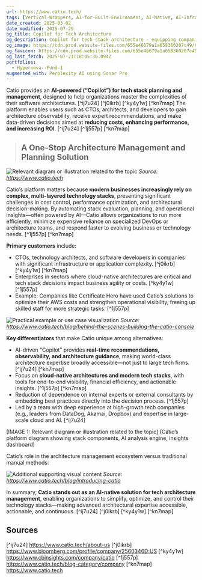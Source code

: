 ```yaml
---
url: https://www.catio.tech/
tags: [Vertical-Wrappers, AI-for-Built-Environment, AI-Native, AI-Infrastructure, Visual-Workflows, Visual-Communication, Check-It-Out, Engineering-Management-Tools]
date_created: 2025-03-02
date_modified: 2025-07-29
og_title: Copilot for Tech Architecture
og_description: Copilot for tech stack architecture - equipping companies with a data-driven and AI-powered platform to excel with evaluating, planning and evolving their tech stacks.
og_image: https://cdn.prod.website-files.com/655e46679a1a658360207c49/6712a95c59814ff97b436c02_New-Cover-OG.png
og_favicon: https://cdn.prod.website-files.com/655e46679a1a658360207c49/65c52b91d73079457494cf28_Favicon-32.png
og_last_fetch: 2025-07-21T18:05:30.094Z
portfolios:
  - Hypernova--Fund-1
augmented_with: Perplexity AI using Sonar Pro
---
```


Catio provides an **AI-powered (“Copilot”) for tech stack planning and management**, designed to help organizations master the complexities of their software architectures. [^ij7u24] [^j0ikrb] [^ky4y1w] [^kn7map] The platform enables users such as CTOs, architects, and developers to gain architecture observability, receive expert recommendations, and make data-driven decisions aimed at **reducing costs, enhancing performance, and increasing ROI**. [^ij7u24] [^1j557p] [^kn7map]

> ## A One-Stop Architecture Management and Planning Solution


![Relevant diagram or illustration related to the topic](https://cdn.prod.website-files.com/655e46679a1a658360207c49/6712a95c59814ff97b436c02_New-Cover-OG.png)
*Source: https://www.catio.tech*


Catio’s platform matters because **modern businesses increasingly rely on complex, multi-layered technology stacks**, presenting significant challenges in cost control, performance optimization, and architectural decision-making. By automating stack evaluation, planning, and operational insights—often powered by AI—Catio allows organizations to run more efficiently, minimize expensive reliance on specialized DevOps or architecture teams, and respond faster to evolving business or technology needs. [^1j557p] [^kn7map]

**Primary customers** include:
- CTOs, technology architects, and software developers in companies with significant infrastructure or application complexity. [^j0ikrb] [^ky4y1w] [^kn7map]
- Enterprises in sectors where cloud-native architectures are critical and tech stack decisions impact business agility or costs. [^ky4y1w] [^1j557p]
- Example: Companies like Certificate Hero have used Catio’s solutions to optimize their AWS costs and strengthen operational visibility, freeing up skilled staff for more strategic tasks. [^1j557p]  
  

![Practical example or use case visualization](https://cdn.prod.website-files.com/65aaee68bb8048b4d4600dad/66479532735d8840f13b6d73_console-laptop.png)
*Source: https://www.catio.tech/blog/behind-the-scenes-building-the-catio-console*



**Key differentiators** that make Catio unique among alternatives:
- AI-driven “Copilot” provides **real-time recommendations, observability, and architecture guidance**, making world-class architecture expertise broadly accessible—not just to large tech firms. [^ij7u24] [^kn7map]
- Focus on **cloud-native architectures and modern tech stacks**, with tools for end-to-end visibility, financial efficiency, and actionable insights. [^1j557p] [^kn7map]
- Reduction of dependence on internal experts or external consultants by embedding best practices directly into the decision process. [^1j557p]
- Led by a team with deep experience at high-growth tech companies (e.g., leaders from DataDog, Akamai, Dropbox) and expertise in large-scale cloud and AI. [^ij7u24]

[IMAGE 1: Relevant diagram or illustration related to the topic]
(Catio’s platform diagram showing stack components, AI analysis engine, insights dashboard)

Catio’s role in the architecture management ecosystem versus traditional manual methods:

![Additional supporting visual content](https://cdn.prod.website-files.com/65aaee68bb8048b4d4600dad/65b29e357400ccc058b3e8b6_1*aGNhIpaWFj-IKdLlDLevCw.png)
*Source: https://www.catio.tech/blog/introducing-catio*

In summary, **Catio stands out as an AI-native solution for tech architecture management**, enabling organizations to simplify, optimize, and control their technology stacks—making advanced architectural expertise accessible, actionable, and continuous. [^ij7u24] [^j0ikrb] [^ky4y1w] [^kn7map]

## Sources

[^ij7u24] https://www.catio.tech/about-us
[^j0ikrb] https://www.bloomberg.com/profile/company/2560346D:US
[^ky4y1w] https://www.cbinsights.com/company/catio
[^1j557p] https://www.catio.tech/blog-category/company
[^kn7map] https://www.catio.tech
